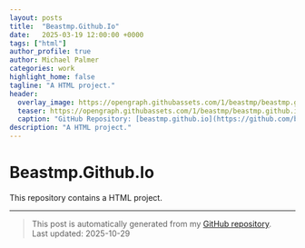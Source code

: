 ```yaml
---
layout: posts
title:  "Beastmp.Github.Io"
date:   2025-03-19 12:00:00 +0000
tags: ["html"]
author_profile: true
author: Michael Palmer
categories: work
highlight_home: false
tagline: "A HTML project."
header:
  overlay_image: https://opengraph.githubassets.com/1/beastmp/beastmp.github.io
  teaser: https://opengraph.githubassets.com/1/beastmp/beastmp.github.io
  caption: "GitHub Repository: [beastmp.github.io](https://github.com/beastmp/beastmp.github.io)"
description: "A HTML project."
---
```


# Beastmp.Github.Io

This repository contains a HTML project.

---


> This post is automatically generated from my [GitHub repository](https://github.com/beastmp/beastmp.github.io).  
> Last updated: 2025-10-29

